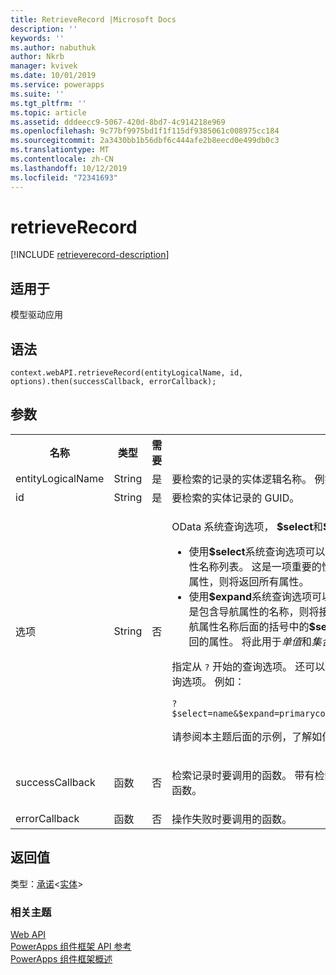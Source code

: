 ```yaml
---
title: RetrieveRecord |Microsoft Docs
description: ''
keywords: ''
ms.author: nabuthuk
author: Nkrb
manager: kvivek
ms.date: 10/01/2019
ms.service: powerapps
ms.suite: ''
ms.tgt_pltfrm: ''
ms.topic: article
ms.assetid: dddeecc9-5067-420d-8bd7-4c914218e969
ms.openlocfilehash: 9c77bf9975bd1f1f115df9385061c008975cc184
ms.sourcegitcommit: 2a3430bb1b56dbf6c444afe2b8eecd0e499db0c3
ms.translationtype: MT
ms.contentlocale: zh-CN
ms.lasthandoff: 10/12/2019
ms.locfileid: "72341693"
---
```

# <a name="retrieverecord"></a>retrieveRecord

[!INCLUDE [retrieverecord-description](includes/retrieverecord-description.md)]

## <a name="available-for"></a>适用于 

模型驱动应用

## <a name="syntax"></a>语法

`context.webAPI.retrieveRecord(entityLogicalName, id, options).then(successCallback, errorCallback);`

## <a name="parameters"></a>参数

<table style="width:100%">
<tr>
<th>名称</th>
<th>类型</th>
<th>需要</th>
<th>描述</th>
</tr>
<tr>
<td>entityLogicalName</td>
<td>String</td>
<td>是</td>
<td>要检索的记录的实体逻辑名称。 例如： &quot;account &quot;。</td>
</tr>
<tr>
<td>id</td>
<td>String</td>
<td>是</td>
<td>要检索的实体记录的 GUID。</td>
</tr>
<tr>
<td>选项</td>
<td>String</td>
<td>否</td>
<td><p>OData 系统查询选项， <b>$select</b>和<b>$expand</b>检索数据。</p>
<ul><li>使用<b>$select</b>系统查询选项可以限制返回的属性，包括以逗号分隔的属性名称列表。 这是一项重要的性能最佳实践。 如果未使用<b>$select</b>指定属性，则将返回所有属性。</li>
<li>使用<b>$expand</b>系统查询选项可以控制从相关实体返回的数据。 如果只是包含导航属性的名称，则将接收到相关记录的所有属性。 可以使用导航属性名称后面的括号中的<b>$select</b>系统查询选项来限制为相关记录返回的属性。 将此用于<i>单值</i>和<i>集合值</i>导航属性。</li>
</ul>
<p>指定从 <code>?</code> 开始的查询选项。 还可以通过使用 <code>&amp;</code> 分隔查询选项来指定多个查询选项。 例如：</p>
<code>?$select=name&amp;$expand=primarycontactid($select=contactid,fullname)</code>
<p>请参阅本主题后面的示例，了解如何为各种检索方案定义 <code>options</code> 参数。</td>
</tr>
<tr>
<td>successCallback</td>
<td>函数</td>
<td>否</td>
<td><p>检索记录时要调用的函数。 带有检索到的属性和值的 JSON 对象将传递给函数。</p>
</td>
</tr>
<tr>
<td>errorCallback</td>
<td>函数</td>
<td>否</td>
<td>操作失败时要调用的函数。</td>
</tr>
</table>

## <a name="return-value"></a>返回值

类型：[承诺](https://developer.mozilla.org/docs/Web/JavaScript/reference/Global_Objects/Promise)<[实体](../entity.md)>



### <a name="related-topics"></a>相关主题

[Web API](../webapi.md)<br/>
[PowerApps 组件框架 API 参考](../../reference/index.md)<br/>
[PowerApps 组件框架概述](../../overview.md)